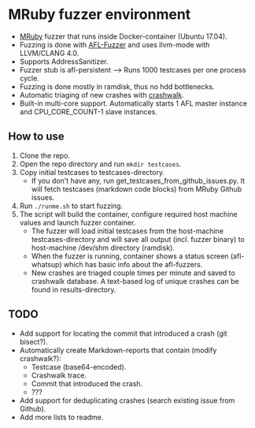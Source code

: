# MRuby fuzzer environment

* [MRuby](https://github.com/mruby/mruby) fuzzer that runs inside Docker-container (Ubuntu 17.04).
* Fuzzing is done with [AFL-Fuzzer](http://lcamtuf.coredump.cx/afl/) and uses llvm-mode with LLVM/CLANG 4.0.
* Supports AddressSanitizer.
* Fuzzer stub is afl-persistent --> Runs 1000 testcases per one process cycle.
* Fuzzing is done mostly in ramdisk, thus no hdd bottlenecks.
* Automatic triaging of new crashes with [crashwalk](https://github.com/bnagy/crashwalk).
* Built-in multi-core support. Automatically starts 1 AFL master instance and CPU_CORE_COUNT-1 slave instances. 

## How to use

1. Clone the repo.
2. Open the repo directory and run `mkdir testcases`.
3. Copy initial testcases to testcases-directory.
    * If you don't have any, run get_testcases_from_github_issues.py. It will fetch testcases (markdown code blocks) from MRuby Github issues.
4. Run `./runme.sh` to start fuzzing.
5. The script will build the container, configure required host machine values and launch fuzzer container. 
    * The fuzzer will load initial testcases from the host-machine testcases-directory and will save all output (incl. fuzzer binary) to host-machine /dev/shm directory (ramdisk).
    * When the fuzzer is running, container shows a status screen (afl-whatsup) which has basic info about the afl-fuzzers.
    * New crashes are triaged couple times per minute and saved to crashwalk database. A text-based log of unique crashes can be found in results-directory.

## TODO
* Add support for locating the commit that introduced a crash (git bisect?).
* Automatically create Markdown-reports that contain (modify crashwalk?):
    * Testcase (base64-encoded).
    * Crashwalk trace.
    * Commit that introduced the crash.
    * ???
* Add support for deduplicating crashes (search existing issue from Github).
* Add more lists to readme.
